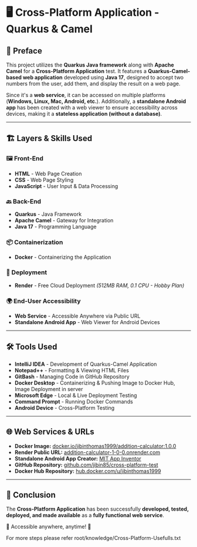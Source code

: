 # 🖥️ Cross-Platform Application - Quarkus & Camel

## 🌟 Preface
This project utilizes the **Quarkus Java framework** along with **Apache Camel** for a **Cross-Platform Application** test. It features a **Quarkus-Camel-based web application** developed using **Java 17**, designed to accept two numbers from the user, add them, and display the result on a web page.

Since it's a **web service**, it can be accessed on multiple platforms (**Windows, Linux, Mac, Android, etc.**). Additionally, a **standalone Android app** has been created with a web viewer to ensure accessibility across devices, making it a **stateless application (without a database)**.

---

## 🏗️ Layers & Skills Used
### 🖼️ Front-End
- **HTML** - Web Page Creation
- **CSS** - Web Page Styling
- **JavaScript** - User Input & Data Processing

### 🔙 Back-End
- **Quarkus** - Java Framework
- **Apache Camel** - Gateway for Integration
- **Java 17** - Programming Language

### 📦 Containerization
- **Docker** - Containerizing the Application

### 🚀 Deployment
- **Render** - Free Cloud Deployment *(512MB RAM, 0.1 CPU - Hobby Plan)*

### 🌍 End-User Accessibility
- **Web Service** - Accessible Anywhere via Public URL
- **Standalone Android App** - Web Viewer for Android Devices

---

## 🛠️ Tools Used
- **IntelliJ IDEA** - Development of Quarkus-Camel Application
- **Notepad++** - Formatting & Viewing HTML Files
- **GitBash** - Managing Code in GitHub Repository
- **Docker Desktop** - Containerizing & Pushing Image to Docker Hub, Image Deployment in server
- **Microsoft Edge** - Local & Live Deployment Testing
- **Command Prompt** - Running Docker Commands
- **Android Device** - Cross-Platform Testing

---

## 🌐 Web Services & URLs
- **Docker Image:** [docker.io/jibinthomas1999/addition-calculator:1.0.0](https://hub.docker.com/r/jibinthomas1999/addition-calculator)
- **Render Public URL:** [addition-calculator-1-0-0.onrender.com](https://addition-calculator-1-0-0.onrender.com)
- **Standalone Android App Creator:** [MIT App Inventor](https://appinventor.mit.edu/)
- **GitHub Repository:** [github.com/jibin85/cross-platform-test](https://github.com/jibin85/cross-platform-test)
- **Docker Hub Repository:** [hub.docker.com/u/jibinthomas1999](https://hub.docker.com/u/jibinthomas1999)

---

## 🎯 Conclusion
The **Cross-Platform Application** has been successfully **developed, tested, deployed, and made available** as a **fully functional web service**.

🚀 Accessible anywhere, anytime! 🎉 

For more steps please refer root/knowledge/Cross-Platform-Usefulls.txt